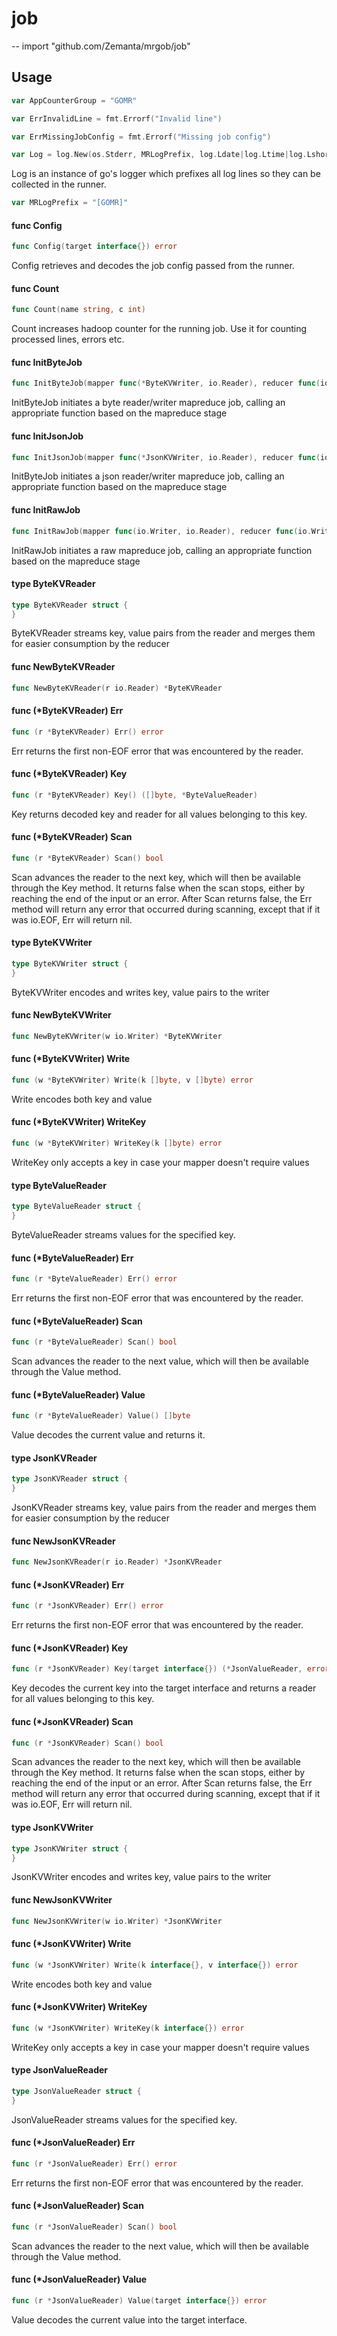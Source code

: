 # job
--
    import "github.com/Zemanta/mrgob/job"


## Usage

```go
var AppCounterGroup = "GOMR"
```

```go
var ErrInvalidLine = fmt.Errorf("Invalid line")
```

```go
var ErrMissingJobConfig = fmt.Errorf("Missing job config")
```

```go
var Log = log.New(os.Stderr, MRLogPrefix, log.Ldate|log.Ltime|log.Lshortfile)
```
Log is an instance of go's logger which prefixes all log lines so they can be
collected in the runner.

```go
var MRLogPrefix = "[GOMR]"
```

#### func  Config

```go
func Config(target interface{}) error
```
Config retrieves and decodes the job config passed from the runner.

#### func  Count

```go
func Count(name string, c int)
```
Count increases hadoop counter for the running job. Use it for counting
processed lines, errors etc.

#### func  InitByteJob

```go
func InitByteJob(mapper func(*ByteKVWriter, io.Reader), reducer func(io.Writer, *ByteKVReader))
```
InitByteJob initiates a byte reader/writer mapreduce job, calling an appropriate
function based on the mapreduce stage

#### func  InitJsonJob

```go
func InitJsonJob(mapper func(*JsonKVWriter, io.Reader), reducer func(io.Writer, *JsonKVReader))
```
InitByteJob initiates a json reader/writer mapreduce job, calling an appropriate
function based on the mapreduce stage

#### func  InitRawJob

```go
func InitRawJob(mapper func(io.Writer, io.Reader), reducer func(io.Writer, io.Reader))
```
InitRawJob initiates a raw mapreduce job, calling an appropriate function based
on the mapreduce stage

#### type ByteKVReader

```go
type ByteKVReader struct {
}
```

ByteKVReader streams key, value pairs from the reader and merges them for easier
consumption by the reducer

#### func  NewByteKVReader

```go
func NewByteKVReader(r io.Reader) *ByteKVReader
```

#### func (*ByteKVReader) Err

```go
func (r *ByteKVReader) Err() error
```
Err returns the first non-EOF error that was encountered by the reader.

#### func (*ByteKVReader) Key

```go
func (r *ByteKVReader) Key() ([]byte, *ByteValueReader)
```
Key returns decoded key and reader for all values belonging to this key.

#### func (*ByteKVReader) Scan

```go
func (r *ByteKVReader) Scan() bool
```
Scan advances the reader to the next key, which will then be available through
the Key method. It returns false when the scan stops, either by reaching the end
of the input or an error. After Scan returns false, the Err method will return
any error that occurred during scanning, except that if it was io.EOF, Err will
return nil.

#### type ByteKVWriter

```go
type ByteKVWriter struct {
}
```

ByteKVWriter encodes and writes key, value pairs to the writer

#### func  NewByteKVWriter

```go
func NewByteKVWriter(w io.Writer) *ByteKVWriter
```

#### func (*ByteKVWriter) Write

```go
func (w *ByteKVWriter) Write(k []byte, v []byte) error
```
Write encodes both key and value

#### func (*ByteKVWriter) WriteKey

```go
func (w *ByteKVWriter) WriteKey(k []byte) error
```
WriteKey only accepts a key in case your mapper doesn't require values

#### type ByteValueReader

```go
type ByteValueReader struct {
}
```

ByteValueReader streams values for the specified key.

#### func (*ByteValueReader) Err

```go
func (r *ByteValueReader) Err() error
```
Err returns the first non-EOF error that was encountered by the reader.

#### func (*ByteValueReader) Scan

```go
func (r *ByteValueReader) Scan() bool
```
Scan advances the reader to the next value, which will then be available through
the Value method.

#### func (*ByteValueReader) Value

```go
func (r *ByteValueReader) Value() []byte
```
Value decodes the current value and returns it.

#### type JsonKVReader

```go
type JsonKVReader struct {
}
```

JsonKVReader streams key, value pairs from the reader and merges them for easier
consumption by the reducer

#### func  NewJsonKVReader

```go
func NewJsonKVReader(r io.Reader) *JsonKVReader
```

#### func (*JsonKVReader) Err

```go
func (r *JsonKVReader) Err() error
```
Err returns the first non-EOF error that was encountered by the reader.

#### func (*JsonKVReader) Key

```go
func (r *JsonKVReader) Key(target interface{}) (*JsonValueReader, error)
```
Key decodes the current key into the target interface and returns a reader for
all values belonging to this key.

#### func (*JsonKVReader) Scan

```go
func (r *JsonKVReader) Scan() bool
```
Scan advances the reader to the next key, which will then be available through
the Key method. It returns false when the scan stops, either by reaching the end
of the input or an error. After Scan returns false, the Err method will return
any error that occurred during scanning, except that if it was io.EOF, Err will
return nil.

#### type JsonKVWriter

```go
type JsonKVWriter struct {
}
```

JsonKVWriter encodes and writes key, value pairs to the writer

#### func  NewJsonKVWriter

```go
func NewJsonKVWriter(w io.Writer) *JsonKVWriter
```

#### func (*JsonKVWriter) Write

```go
func (w *JsonKVWriter) Write(k interface{}, v interface{}) error
```
Write encodes both key and value

#### func (*JsonKVWriter) WriteKey

```go
func (w *JsonKVWriter) WriteKey(k interface{}) error
```
WriteKey only accepts a key in case your mapper doesn't require values

#### type JsonValueReader

```go
type JsonValueReader struct {
}
```

JsonValueReader streams values for the specified key.

#### func (*JsonValueReader) Err

```go
func (r *JsonValueReader) Err() error
```
Err returns the first non-EOF error that was encountered by the reader.

#### func (*JsonValueReader) Scan

```go
func (r *JsonValueReader) Scan() bool
```
Scan advances the reader to the next value, which will then be available through
the Value method.

#### func (*JsonValueReader) Value

```go
func (r *JsonValueReader) Value(target interface{}) error
```
Value decodes the current value into the target interface.
